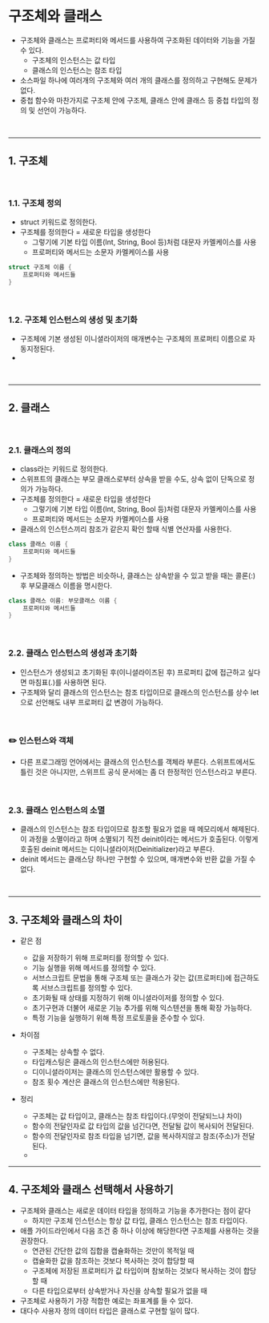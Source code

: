 # 구조체와 클래스
- 구조체와 클래스는 프로퍼티와 메서드를 사용하여 구조화된 데이터와 기능을 가질 수 있다.
   - 구조체의 인스턴스는 값 타입 
   - 클래스의 인스턴스는 참조 타입
- 소스파일 하나에 여러개의 구조체와 여러 개의 클래스를 정의하고 구현해도 문제가 없다.
- 중첩 함수와 마찬가지로 구조체 안에 구조체, 클래스 안에 클래스 등 중첩 타입의 정의 및 선언이 가능하다.

<br/>

---------------

## 1. 구조체 

<br/>

### 1.1. 구조체 정의
- struct 키워드로 정의한다.
- 구조체를 정의한다 = 새로운 타입을 생성한다
   - 그렇기에 기본 타입 이름(Int, String, Bool 등)처럼 대문자 카멜케이스를 사용
   - 프로퍼티와 메서드는 소문자 카멜케이스를 사용 
```swift
struct 구조체 이름 {
	프로퍼티와 메서드들
}
```

<br/>

### 1.2. 구조체 인스턴스의 생성 및 초기화
- 구조체에 기본 생성된 이니셜라이저의 매개변수는 구조체의 프로퍼티 이름으로 자동지정된다.
- 
<br/>

-----------

## 2. 클래스

<br/>

### 2.1. 클래스의 정의
- class라는 키워드로 정의한다.
- 스위프트의 클래스는 부모 클래스로부터 상속을 받을 수도, 상속 없이 단독으로 정의가 가능하다.
- 구조체를 정의한다 = 새로운 타입을 생성한다
   - 그렇기에 기본 타입 이름(Int, String, Bool 등)처럼 대문자 카멜케이스를 사용
   - 프로퍼티와 메서드는 소문자 카멜케이스를 사용 
- 클래스의 인스턴스끼리 참조가 같은지 확인 할때 식별 연산자를 사용한다.
```swift
class 클래스 이름 {
	프로퍼티와 메서드들
}
```
- 구조체와 정의하는 방법은 비슷하나, 클래스는 상속받을 수 있고 받을 때는 콜론(:) 후 부모클래스 이름을 명시한다.
```swift
class 클래스 이름: 부모클래스 이름 {
	프로퍼티와 메서드들
}
```

<br/>

### 2.2. 클래스 인스턴스의 생성과 초기화
- 인스턴스가 생성되고 초기화된 후(이니셜라이즈된 후) 프로퍼티 값에 접근하고 싶다면 마침표(.)를 사용하면 된다.
- 구조체와 달리 클래스의 인스턴스는 참조 타입이므로 클래스의 인스턴스를 상수 let으로 선언해도 내부 프로퍼티 값 변경이 가능하다.

<br/>

### ✏️ 인스턴스와 객체

- 다른 프로그래밍 언어에서는 클래스의 인스턴스를 객체라 부른다. 스위프트에서도 틀린 것은 아니지만, 스위프트 공식 문서에는 좀 더 한정적인 인스턴스라고 부른다.

<br/>

### 2.3. 클래스 인스턴스의 소멸
- 클래스의 인스턴스는 참조 타입이므로 참조할 필요가 없을 때 메모리에서 해제된다. 이 과정을 소멸이라고 하며 소멸되기 직전 deinit이라는 메서드가 호출된다. 이렇게 호출된 deinit 메서드는 디이니셜라이저(Deinitializer)라고 부른다.
- deinit 메서드는 클래스당 하나만 구현할 수 있으며, 매개변수와 반환 값을 가질 수 없다.

<br/>

--------------

## 3. 구조체와 클래스의 차이
- 같은 점
   - 값을 저장하기 위해 프로퍼티를 정의할 수 있다.
   - 기능 실행을 위해 메서드를 정의할 수 있다.
   - 서브스크립트 문법을 통해 구조체 또는 클래스가 갖는 값(프로퍼티)에 접근하도록 서브스크립트를 정의할 수 있다.
   - 초기화될 때 상태를 지정하기 위해 이니셜라이저를 정의할 수 있다.
   - 초기구현과 더불어 새로운 기능 추가를 위해 익스텐션을 통해 확장 가능하다.
   - 특정 기능을 실행하기 위해 특정 프로토콜을 준수할 수 있다.

- 차이점
   - 구조체는 상속할 수 없다.
   - 타입캐스팅은 클래스의 인스턴스에만 허용된다.
   - 디이니셜라이저는 클래스의 인스턴스에만 활용할 수 있다.
   - 참조 횟수 계산은 클래스의 인스턴스에만 적용된다.

- 정리
   - 구조체는 값 타입이고, 클래스는 참조 타입이다.(무엇이 전달되느냐 차이)
   - 함수의 전달인자로 값 타입의 값을 넘긴다면, 전달될 값이 복사되어 전달된다.
   - 함수의 전달인자로 참조 타입을 넘기면, 값을 복사하지않고 참조(주소)가 전달된다.
   - <br/>

-----------

## 4. 구조체와 클래스 선택해서 사용하기
- 구조체와 클래스는 새로운 데이터 타입을 정의하고 기능을 추가한다는 점이 같다
   - 하지만 구조체 인스턴스는 항상 값 타입, 클래스 인스턴스는 참조 타입이다.
- 애플 가이드라인에서 다음 조건 중 하나 이상에 해당한다면 구조체를 사용하는 것을 권장한다.
   - 연관된 간단한 값의 집합을 캡슐화하는 것만이 목적일 때
   - 캡슐화한 값을 참조하는 것보다 복사하는 것이 합당할 때
   - 구조체에 저장된 프로퍼티가 값 타입이며 참보하는 것보다 복사하는 것이 합당할 때
   - 다른 타입으로부터 상속받거나 자신을 상속할 필요가 없을 때
- 구조체로 사용하기 가장 적합한 예로는 좌표계를 들 수 있다.
- 대다수 사용자 정의 데이터 타입은 클래스로 구현할 일이 많다.


   
